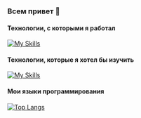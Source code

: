 ### Всем привет 👋

#### Технологии, с которыми я работал
[![My Skills](https://skillicons.dev/icons?i=java,spring,maven,cs,js,vue,nodejs,express,mongodb,redis,kafka,py,flask,bots,selenium,sqlite,postgres,mysql,html,css,md,idea,visualstudio,vscode,git,github,heroku,docker,nginx,linux,redhat,bash,raspberrypi,kotlin,androidstudio)](https://skillicons.dev)

#### Технологии, которые я хотел бы изучить
[![My Skills](https://skillicons.dev/icons?i=gradle,prometheus,grafana,kubernetes,react,aws,go,dart,flutter)](https://skillicons.dev)

#### Мои языки программирования
[![Top Langs](https://github-readme-stats.vercel.app/api/top-langs/?username=VvPanf&layout=compact&theme=vision-friendly-dark)](https://github.com/VvPanf/github-readme-stats)
